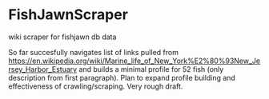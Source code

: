 # FishJawnScraper
wiki scraper for fishjawn db data

So far succesfully navigates list of links pulled from https://en.wikipedia.org/wiki/Marine_life_of_New_York%E2%80%93New_Jersey_Harbor_Estuary and builds a minimal profile for 52 fish (only description from first paragraph). Plan to expand profile building and effectiveness of crawling/scraping. Very rough draft.
